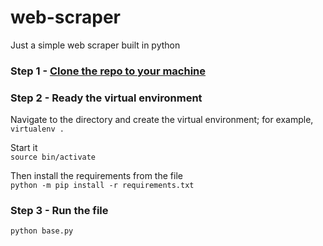# web-scraper
Just a simple web scraper built in python

### Step 1 - [Clone the repo to your machine](https://docs.github.com/en/github/creating-cloning-and-archiving-repositories/cloning-a-repository-from-github/cloning-a-repository)  

### Step 2 - Ready the virtual environment  
Navigate to the directory and create the virtual environment; for example,  
`virtualenv .`

Start it  
`source bin/activate`

Then install the requirements from the file  
`python -m pip install -r requirements.txt`

### Step 3 - Run the file  
`python base.py`
